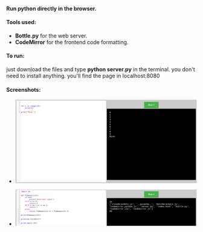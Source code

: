 #### Run python directly in the browser.
#### Tools used:
- **Bottle.py** for the web server.
- **CodeMirror** for the frontend code formatting.

#### To run:
just download the files and type **python server.py** in the terminal. you don't need to install anything. you'll find the page in localhost:8080

#### Screenshots:
- ![Screenshot](https://github.com/smilerightnow/run-python-in-browser/raw/main/Screenshots/1.png "Screenshot")

- ![Screenshot](https://github.com/smilerightnow/run-python-in-browser/raw/main/Screenshots/2.png "Screenshot")
